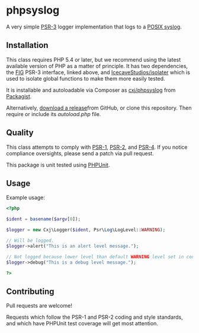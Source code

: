 # phpsyslog
A very simple
[PSR-3](https://github.com/php-fig/fig-standards/blob/master/accepted/PSR-3-logger-interface.md)
logger implementation that logs to a
[POSIX syslog](http://pubs.opengroup.org/onlinepubs/9699919799/functions/closelog.html).

## Installation

This class requires PHP 5.4 or later, but we recommend using the latest available version of PHP as a matter of principle.  It has two dependencies, the [FIG](http://www.php-fig.org) PSR-3 interface, linked above, and [IcecaveStudios/isolater](https://github.com/IcecaveStudios/isolator) which is used to isolate global functions to make them more easily tested.

It is installable and autoloadable via Composer as [cxj/phpsyslog](https://packagist.org/packages/cxj/phpsyslog)
from [Packagist](https://packagist.org/).

Alternatively, [download a release](https://github.com/cxj/phpsyslog/releases)from GitHub, or clone this repository.  Then require or include its _autoload.php_ file.

## Quality

This class attempts to comply with [PSR-1][], [PSR-2][], and [PSR-4][]. If
you notice compliance oversights, please send a patch via pull request.

[PSR-1]: https://github.com/php-fig/fig-standards/blob/master/accepted/PSR-1-basic-coding-standard.md
[PSR-2]: https://github.com/php-fig/fig-standards/blob/master/accepted/PSR-2-coding-style-guide.md
[PSR-4]: https://github.com/php-fig/fig-standards/blob/master/accepted/PSR-4-autoloader.md

This package is unit tested using [PHPUnit](https://phpunit.de).

## Usage

Example usage:
```php
<?php

$ident = basename($argv[0]);

$logger = new Cxj\Logger($ident, Psr\Log\LogLevel::WARNING);

// Will be logged.
$logger->alert("This is an alert level message.");    

// Not logged because lower level than default WARNING level set in constructor.
$logger->debug("This is a debug level message.");     

?>
```

## Contributing

Pull requests are welcome!

Requests which follow the PSR-1 and PSR-2 coding and style standards, and which
have PHPUnit test coverage will get most attention.
